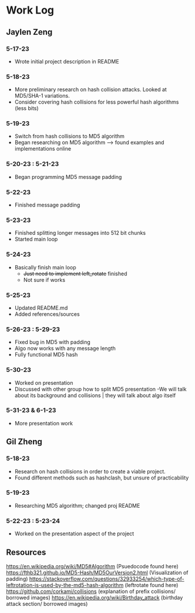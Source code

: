 # Work Log

## Jaylen Zeng

### 5-17-23
- Wrote initial project description in README

### 5-18-23
- More preliminary research on hash collision attacks. Looked at MD5/SHA-1 variations.
- Consider covering hash collisions for less powerful hash algorithms (less bits)

### 5-19-23
- Switch from hash collisions to MD5 algorithm
- Began researching on MD5 algorithm --> found examples and implementations online

### 5-20-23 : 5-21-23
- Began programming MD5 message padding

### 5-22-23
- Finished message padding

### 5-23-23
- Finished splitting longer messages into 512 bit chunks
- Started main loop

### 5-24-23
- Basically finish main loop
  - ~~Just need to implement left_rotate~~ finished
  - Not sure if works

### 5-25-23
- Updated README.md
- Added references/sources

### 5-26-23 : 5-29-23
- Fixed bug in MD5 with padding
- Algo now works with any message length
- Fully functional MD5 hash

### 5-30-23
- Worked on presentation
- Discussed with other group how to split MD5 presentation
  -We will talk about its background and collisions | they will talk about algo itself

### 5-31-23 & 6-1-23
- More presentation work

## Gil Zheng

### 5-18-23
- Research on hash collisions in order to create a viable project.
- Found different methods such as hashclash, but unsure of practicability

### 5-19-23
- Researching MD5 algorithm; changed proj README

### 5-22-23 : 5-23-24
- Worked on the presentation aspect of the project

## Resources
https://en.wikipedia.org/wiki/MD5#Algorithm (Psuedocode found here)
https://fthb321.github.io/MD5-Hash/MD5OurVersion2.html (Visualization of padding)
https://stackoverflow.com/questions/32933254/which-type-of-leftrotation-is-used-by-the-md5-hash-algorithm (leftrotate found here)
https://github.com/corkami/collisions (explanation of prefix collisions/ borrowed images)
https://en.wikipedia.org/wiki/Birthday_attack (birthday attack section/ borrowed images)
